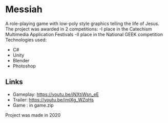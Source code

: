 # Messiah

A role-playing game with low-poly style graphics telling the life of Jesus. 
The project was awarded in 2 competitions: 
-I place in the Catechism Multimedia Application Festivals
-II place in the National GEEK competition
Technologies used:
* C#
* Unity
* Blender
* Photoshop

## Links
* Gameplay: https://youtu.be/jNXtiWsn_eE
* Trailer: https://youtu.be/imlXg_WZqHs
* Game : in game.zip

Project was made in 2020
